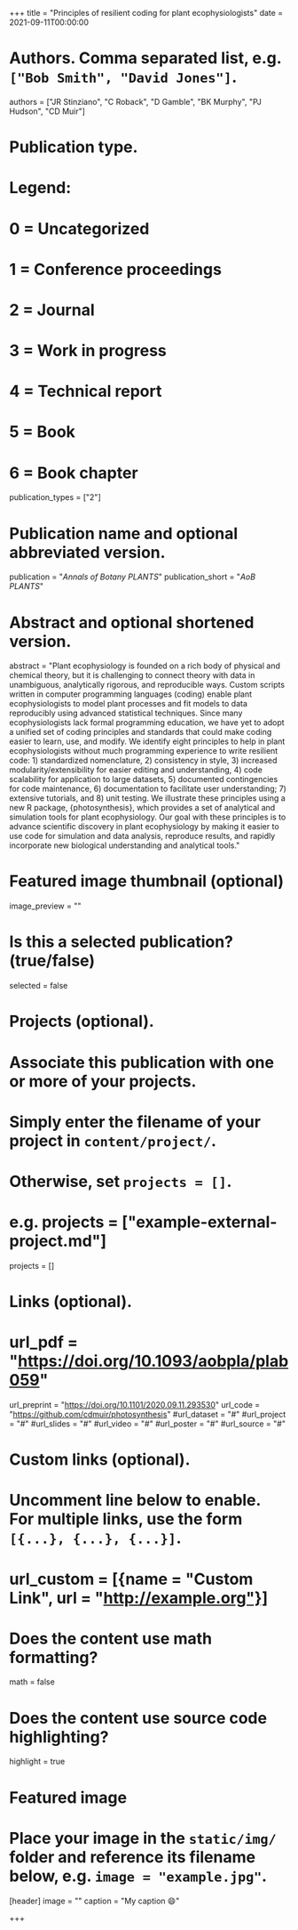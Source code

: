 +++
title = "Principles of resilient coding for plant ecophysiologists"
date = 2021-09-11T00:00:00

# Authors. Comma separated list, e.g. `["Bob Smith", "David Jones"]`.
authors = ["JR Stinziano", "C Roback", "D Gamble", "BK Murphy", "PJ Hudson", "CD Muir"]

# Publication type.
# Legend:
# 0 = Uncategorized
# 1 = Conference proceedings
# 2 = Journal
# 3 = Work in progress
# 4 = Technical report
# 5 = Book
# 6 = Book chapter
publication_types = ["2"]

# Publication name and optional abbreviated version.
publication = "*Annals of Botany PLANTS*"
publication_short = "*AoB PLANTS*"

# Abstract and optional shortened version.
abstract = "Plant ecophysiology is founded on a rich body of physical and chemical theory, but it is challenging to connect theory with data in unambiguous, analytically rigorous, and reproducible ways. Custom scripts written in computer programming languages (coding) enable plant ecophysiologists to model plant processes and fit models to data reproducibly using advanced statistical techniques. Since many ecophysiologists lack formal programming education, we have yet to adopt a unified set of coding principles and standards that could make coding easier to learn, use, and modify. We identify eight principles to help in plant ecophysiologists without much programming experience to write resilient code: 1) standardized nomenclature, 2) consistency in style, 3) increased modularity/extensibility for easier editing and understanding, 4) code scalability for application to large datasets, 5) documented contingencies for code maintenance, 6) documentation to facilitate user understanding; 7) extensive tutorials, and 8) unit testing. We illustrate these principles using a new R package, {photosynthesis}, which provides a set of analytical and simulation tools for plant ecophysiology. Our goal with these principles is to advance scientific discovery in plant ecophysiology by making it easier to use code for simulation and data analysis, reproduce results, and rapidly incorporate new biological understanding and analytical tools."

# Featured image thumbnail (optional)
image_preview = ""

# Is this a selected publication? (true/false)
selected = false

# Projects (optional).
#   Associate this publication with one or more of your projects.
#   Simply enter the filename of your project in `content/project/`.
#   Otherwise, set `projects = []`.
#   e.g. projects = ["example-external-project.md"]
projects = []

# Links (optional).
# url_pdf = "https://doi.org/10.1093/aobpla/plab059"
url_preprint = "https://doi.org/10.1101/2020.09.11.293530"
url_code = "https://github.com/cdmuir/photosynthesis"
#url_dataset = "#"
#url_project = "#"
#url_slides = "#"
#url_video = "#"
#url_poster = "#"
#url_source = "#"

# Custom links (optional).
#   Uncomment line below to enable. For multiple links, use the form `[{...}, {...}, {...}]`.
# url_custom = [{name = "Custom Link", url = "http://example.org"}]

# Does the content use math formatting?
math = false

# Does the content use source code highlighting?
highlight = true

# Featured image
# Place your image in the `static/img/` folder and reference its filename below, e.g. `image = "example.jpg"`.
[header]
image = ""
caption = "My caption :smile:"

+++
